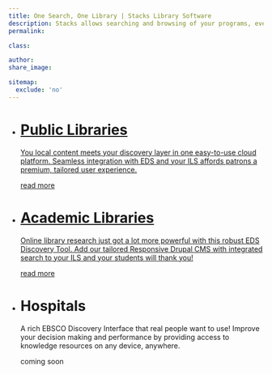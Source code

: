```yaml
---
title: One Search, One Library | Stacks Library Software
description: Stacks allows searching and browsing of your programs, events and location within the same interface that they access your online catalog with full ILS Integration.
permalink:

class:

author:
share_image:

sitemap:
  exclude: 'no'
---
```


<ul class="vertical--columns">
  <li class="vert-public">
    <a href="public-library" data-type="page-transition" class="btn_nav">
      <span class="block--centered">
        <span class="vertical--title">
          <h1>Public Libraries</h1>
        </span>
        <span class="vertical--desc">
          <p>You local content meets your discovery layer in one easy-to-use cloud platform. Seamless integration with EDS and your ILS affords patrons a premium, tailored user experience.</p>
          <span class="btn--fake">read more</span>
        </span>
      </span>
    </a>
  </li>
  <li class="vert-academic">
    <a href="academic-library" data-type="page-transition" class="btn_nav">
      <span class="block--centered">
        <span class="vertical--title">
          <h1>Academic Libraries</h1>
        </span>
        <span class="vertical--desc">
          <p>Online library research just got a lot more powerful with this robust EDS Discovery Tool. Add our tailored Responsive Drupal CMS with integrated search to your ILS and your students will thank you!</p>
          <span class="btn--fake">read more</span>
        </span>
      </span>
    </a>
  </li>
  <li class="vert-hospital disabled">
    <a>
      <span class="block--centered">
        <span class="vertical--title">
          <h1>Hospitals</h1>
        </span>
        <span class="vertical--desc">
          <p>A rich EBSCO Discovery Interface that real people want to use! Improve your decision making and performance by providing access to knowledge resources on any device, anywhere.</p>
          <span class="btn--fake">coming soon</span>
        </span>
      </span>
    </a>
  </li>
</ul>
